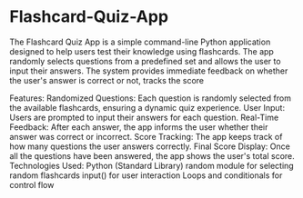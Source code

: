 # Flashcard-Quiz-App
The Flashcard Quiz App is a simple command-line Python application designed to help users test their knowledge using flashcards. The app randomly selects questions from a predefined set and allows the user to input their answers. The system provides immediate feedback on whether the user's answer is correct or not, tracks the score

Features:
Randomized Questions: Each question is randomly selected from the available flashcards, ensuring a dynamic quiz experience.
User Input: Users are prompted to input their answers for each question.
Real-Time Feedback: After each answer, the app informs the user whether their answer was correct or incorrect.
Score Tracking: The app keeps track of how many questions the user answers correctly.
Final Score Display: Once all the questions have been answered, the app shows the user's total score.
Technologies Used:
Python (Standard Library)
random module for selecting random flashcards
input() for user interaction
Loops and conditionals for control flow
